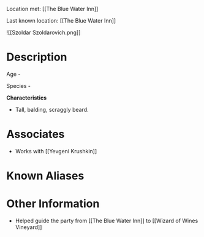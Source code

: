 Location met: [[The Blue Water Inn]]

Last known location: [[The Blue Water Inn]]

![[Szoldar Szoldarovich.png]]
# Description
Age - 

Species - 

**Characteristics**
* Tall, balding, scraggly beard. 
# Associates
* Works with [[Yevgeni Krushkin]]
# Known Aliases

# Other Information
* Helped guide the party from [[The Blue Water Inn]] to [[Wizard of Wines Vineyard]]
